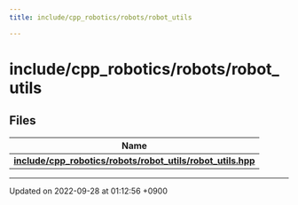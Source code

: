 ```yaml
---
title: include/cpp_robotics/robots/robot_utils

---
```


# include/cpp_robotics/robots/robot_utils



## Files

| Name           |
| -------------- |
| **[include/cpp_robotics/robots/robot_utils/robot_utils.hpp](/cpp_robotics/doxybook/Files/robot__utils_8hpp/#file-robot-utils.hpp)**  |






-------------------------------

Updated on 2022-09-28 at 01:12:56 +0900
